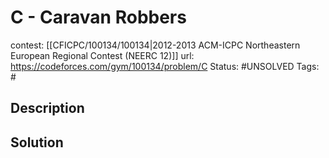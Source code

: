 # C - Caravan Robbers

contest: [[CFICPC/100134/100134|2012-2013 ACM-ICPC Northeastern European Regional Contest (NEERC 12)]]
url: https://codeforces.com/gym/100134/problem/C
Status: #UNSOLVED
Tags: #

## Description

## Solution

